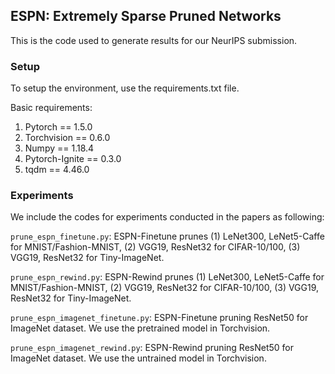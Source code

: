 ## ESPN: Extremely Sparse Pruned Networks

This is the code used to generate results for our NeurIPS submission.

### Setup

To setup the environment, use the requirements.txt file. 

Basic requirements:

1. Pytorch == 1.5.0
2. Torchvision == 0.6.0
3. Numpy == 1.18.4
4. Pytorch-Ignite == 0.3.0 
5. tqdm == 4.46.0

### Experiments

We include the codes for experiments conducted in the papers as following: 

`prune_espn_finetune.py`: ESPN-Finetune prunes (1) LeNet300, LeNet5-Caffe for MNIST/Fashion-MNIST, (2) VGG19, ResNet32 for CIFAR-10/100, (3) VGG19, ResNet32 for Tiny-ImageNet. 

`prune_espn_rewind.py`: ESPN-Rewind prunes (1) LeNet300, LeNet5-Caffe for MNIST/Fashion-MNIST, (2) VGG19, ResNet32 for CIFAR-10/100, (3) VGG19, ResNet32 for Tiny-ImageNet. 

`prune_espn_imagenet_finetune.py`: ESPN-Finetune pruning ResNet50 for ImageNet dataset. We use the pretrained model in Torchvision.

`prune_espn_imagenet_rewind.py`: ESPN-Rewind pruning ResNet50 for ImageNet dataset. We use the untrained model in Torchvision.







